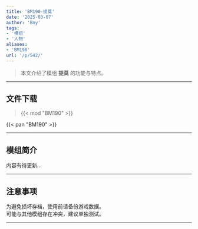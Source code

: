 ```yaml
---
title: 'BM190-提莫'
date: '2025-03-07'
author: 'Bny'
tags:
- '模组'
- '人物'
aliases:
- 'BM190'
url: '/p/542/'
---
```


> 本文介绍了模组 **提莫** 的功能与特点。

---

## 文件下载  

> {{< mod "BM190" >}}  

{{< pan "BM190" >}}  

---

## 模组简介

>  
内容有待更新...  

---

## 注意事项

>  
为避免损坏存档，使用前请备份游戏数据。  
可能与其他模组存在冲突，建议单独测试。  

---

